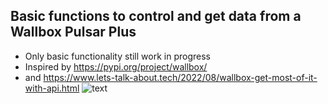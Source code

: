 ## Basic functions to control and get data from a Wallbox Pulsar Plus
* Only basic functionality still work in progress
* Inspired by https://pypi.org/project/wallbox/ 
* and https://www.lets-talk-about.tech/2022/08/wallbox-get-most-of-it-with-api.html
![text](https://github.com/krulkip/Wallbox-Pulsar-Plus/WallboxPulsarPlus.jpg?raw=true)
 
